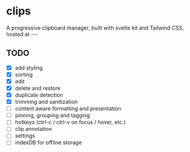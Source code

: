 # clips

A progressive clipboard manager, built with svelte kit and Tailwind CSS, hosted at ---

## TODO

- [x] add styling
- [x] sorting
- [x] edit
- [x] delete and restore
- [x] duplicate detection
- [x] trimming and sanitization
- [ ] content aware formatting and presentation
- [ ] pinning, grouping and tagging
- [ ] hotkeys (ctrl-c / ctrl-v on focus / hover, etc.)
- [ ] clip annotation
- [ ] settings
- [ ] indexDB for offline storage
